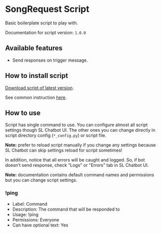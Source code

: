 # SongRequest Script

Basic boilerplate script to play with.

Documentation for script version: `1.0.0`

## Available features

- Send responses on trigger message.

## How to install script

[Download script of latest version](https://github.com/Vasar007/Streamlabs-Chatbot-Scripts/raw/main/Releases/Latest%20versions/SongRequest.zip).

See common instruction [here](../../README.md#how-to-install-any-script).

## How to use

Script has single command to use.
You can configure almost all script settings though SL Chatbot UI.
The other ones you can change directly in script directory config (`*_config.py`) or script file.

**Note:** prefer to reload script manually if you change any settings because SL Chatbot can skip settings reload for script sometimes!

In addition, notice that all errors will be caught and logged.
So, if bot doesn't send response, check "Logs" or "Errors" tab in SL Chatbot UI.

**Note:** documentation contains default command names and permissions but you can change script settings.

### !ping

- Label: Command
- Description: The command that will be responded to
- Usage: !ping
- Permissions: Everyone
- Can have optional text: Yes
